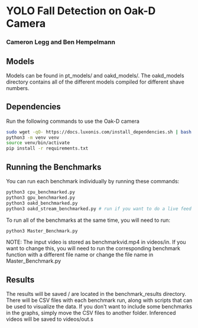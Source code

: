 # YOLO Fall Detection on Oak-D Camera
### Cameron Legg and Ben Hempelmann

## Models
Models can be found in pt_models/ and oakd_models/. The oakd_models directory contains all of the different models compiled for different shave numbers.

## Dependencies
Run the following commands to use the Oak-D camera
```bash
sudo wget -qO- https://docs.luxonis.com/install_dependencies.sh | bash
python3 -m venv venv
source venv/bin/activate
pip install -r requirements.txt
```

## Running the Benchmarks
You can run each benchmark individually by running these commands:
```bash
python3 cpu_benchmarked.py
python3 gpu_benchmarked.py
python3 oakd_benchmarked.py
python3 oakd_stream_benchmarked.py # run if you want to do a live feed from the camera
```

To run all of the benchmarks at the same time, you will need to run:
```bash
python3 Master_Benchmark.py
```

NOTE: The input video is stored as benchmarkvid.mp4 in videos/in. If you want to change this, you will need to run the corresponding benchmark function with a different file name or change the file name in Master_Benchmark.py

## Results
The results will be saved / are located in the benchmark_results directory. There will be CSV files with each benchmark run, along with scripts that can be used to visualize the data. If you don't want to include some benchmarks in the graphs, simply move the CSV files to another folder.
Inferenced videos will be saved to videos/out.s


